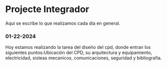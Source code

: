 # Projecte Integrador
Aquí se escribe lo que realizamos cada día en general.
### 01-22-2024
Hoy estamos realizando la tarea del diseño del cpd, donde entran los siguientes puntos:Ubicación del CPD, su arquitectura y equipamiento, electricidad, sisteas mecanicos, comunicaciones, seguridad y bibliografía.


